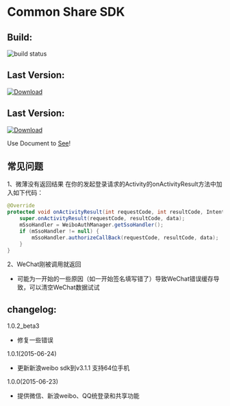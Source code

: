 # Common Share SDK
## Build:
![build status](https://travis-ci.org/henjue/sharesdk.svg?branch=1.0.3_beta1)

## Last Version:
[ ![Download](https://api.bintray.com/packages/henjue/maven/sharesdk/images/download.svg) ](https://bintray.com/henjue/maven/sharesdk/_latestVersion)

## Last Version:
[ ![Download](https://api.bintray.com/packages/henjue/maven/sharesdk/images/download.svg) ](https://bintray.com/henjue/maven/sharesdk/_latestVersion)

Use Document to [See](http://www.j99.so/2015/06/24/Android-Share-Sdk-%E4%BD%BF%E7%94%A8%E6%95%99%E7%A8%8B/)!


## 常见问题
1、微薄没有返回结果
在你的发起登录请求的Activity的onActivityResult方法中加入如下代码：
```java
@Override
protected void onActivityResult(int requestCode, int resultCode, Intent data) {
    super.onActivityResult(requestCode, resultCode, data);  
    mSsoHandler = WeiboAuthManager.getSsoHandler();  
    if (mSsoHandler != null) {
        mSsoHandler.authorizeCallBack(requestCode, resultCode, data);  
    }
}
```
2、WeChat刚被调用就返回
* 可能为一开始的一些原因（如一开始签名填写错了）导致WeChat错误缓存导致，可以清空WeChat数据试试


## changelog:
1.0.2_beta3
* 修复一些错误

1.0.1(2015-06-24)
* 更新新浪weibo sdk到v3.1.1 支持64位手机

1.0.0(2015-06-23)
* 提供微信、新浪weibo、QQ统登录和共享功能
